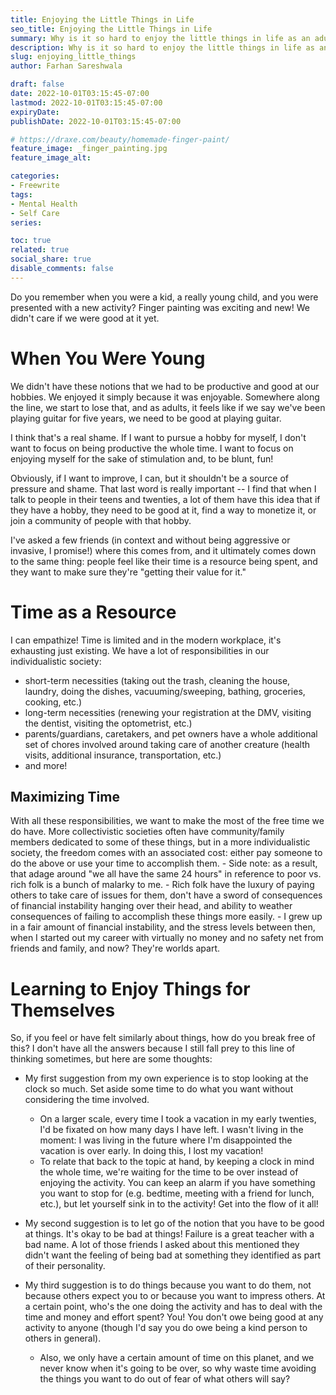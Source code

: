 ```yaml
---
title: Enjoying the Little Things in Life
seo_title: Enjoying the Little Things in Life
summary: Why is it so hard to enjoy the little things in life as an adult? Let's talk about it!
description: Why is it so hard to enjoy the little things in life as an adult? Let's talk about it!
slug: enjoying_little_things
author: Farhan Sareshwala

draft: false
date: 2022-10-01T03:15:45-07:00
lastmod: 2022-10-01T03:15:45-07:00
expiryDate: 
publishDate: 2022-10-01T03:15:45-07:00

# https://draxe.com/beauty/homemade-finger-paint/
feature_image: _finger_painting.jpg
feature_image_alt: 

categories:
- Freewrite
tags:
- Mental Health
- Self Care
series:

toc: true
related: true
social_share: true
disable_comments: false
---
```


Do you remember when you were a kid, a really young child, and you were presented with a new activity? Finger painting was exciting and new! We didn't care if we were good at it yet. 

# When You Were Young
We didn't have these notions that we had to be productive and good at our hobbies. We enjoyed it simply because it was enjoyable. Somewhere along the line, we start to lose that, and as adults, it feels like if we say we've been playing guitar for five years, we need to be good at playing guitar.

I think that's a real shame. If I want to pursue a hobby for myself, I don't want to focus on being productive the whole time. I want to focus on enjoying myself for the sake of stimulation and, to be blunt, fun! 

Obviously, if I want to improve, I can, but it shouldn't be a source of pressure and shame. That last word is really important -- I find that when I talk to people in their teens and twenties, a lot of them have this idea that if they have a hobby, they need to be good at it, find a way to monetize it, or join a community of people with that hobby. 

I've asked a few friends (in context and without being aggressive or invasive, I promise!) where this comes from, and it ultimately comes down to the same thing: people feel like their time is a resource being spent, and they want to make sure they're "getting their value for it."



# Time as a Resource 
I can empathize! Time is limited and in the modern workplace, it's exhausting just existing. We have a lot of responsibilities in our individualistic society:
- short-term necessities (taking out the trash, cleaning the house, laundry, doing the dishes, vacuuming/sweeping, bathing, groceries, cooking, etc.)
- long-term necessities (renewing your registration at the DMV, visiting the dentist, visiting the optometrist, etc.)
- parents/guardians, caretakers, and pet owners have a whole additional set of chores involved around taking care of another creature (health visits, additional insurance, transportation, etc.)
- and more!

## Maximizing Time
With all these responsibilities, we want to make the most of the free time we do have. More collectivistic societies often have community/family members dedicated to some of these things, but in a more individualistic society, the freedom comes with an associated cost: either pay someone to do the above or use your time to accomplish them. 
    - Side note: as a result, that adage around "we all have the same 24 hours" in reference to poor vs. rich folk is a bunch of malarky to me. 
    - Rich folk have the luxury of paying others to take care of issues for them, don't have a sword of consequences of financial instability hanging over their head, and ability to weather consequences of failing to accomplish these things more easily. 
    - I grew up in a fair amount of financial instability, and the stress levels between then, when I started out my career with virtually no money and no safety net from friends and family, and now? They're worlds apart.



# Learning to Enjoy Things for Themselves
So, if you feel or have felt similarly about things, how do you break free of this? I don't have all the answers because I still fall prey to this line of thinking sometimes, but here are some thoughts:

- My first suggestion from my own experience is to stop looking at the clock so much. Set aside some time to do what you want without considering the time involved. 
    - On a larger scale, every time I took a vacation in my early twenties, I'd be fixated on how many days I have left. I wasn't living in the moment: I was living in the future where I'm disappointed the vacation is over early. In doing this, I lost my vacation! 
    - To relate that back to the topic at hand, by keeping a clock in mind the whole time, we're waiting for the time to be over instead of enjoying the activity. You can keep an alarm if you have something you want to stop for (e.g. bedtime, meeting with a friend for lunch, etc.), but let yourself sink in to the activity! Get into the flow of it all!

- My second suggestion is to let go of the notion that you have to be good at things. It's okay to be bad at things! Failure is a great teacher with a bad name. A lot of those friends I asked about this mentioned they didn't want the feeling of being bad at something they identified as part of their personality.

- My third suggestion is to do things because you want to do them, not because others expect you to or because you want to impress others. At a certain point, who's the one doing the activity and has to deal with the time and money and effort spent? You! You don't owe being good at any activity to anyone (though I'd say you do owe being a kind person to others in general). 
    - Also, we only have a certain amount of time on this planet, and we never know when it's going to be over, so why waste time avoiding the things you want to do out of fear of what others will say?